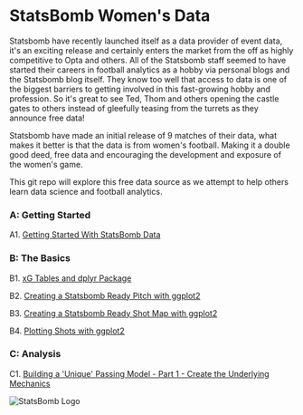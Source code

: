 # StatsBomb Women's Data

Statsbomb have recently launched itself as a data provider of event data, it's an exciting release and certainly enters the market from the off as highly competitive to Opta and others. All of the Statsbomb staff seemed to have started their careers in football analytics as a hobby via personal blogs and the Statsbomb blog itself. They know too well that access to data is one of the biggest barriers to getting involved in this fast-growing hobby and profession. So it's great to see Ted, Thom and others opening the castle gates to others instead of gleefully teasing from the turrets as they announce free data! 

Statsbomb have made an initial release of 9 matches of their data, what makes it better is that the data is from women's football. Making it a double good deed, free data and encouraging the development and exposure of the women's game. 

This git repo will explore this free data source as we attempt to help others learn data science and football analytics. 

### A: Getting Started
A1. [Getting Started With StatsBomb Data](https://github.com/FCrSTATS/StatsBomb_WomensData/blob/master/1.GettingStartedWithStatsBombData.md)


### B: The Basics 
B1. [xG Tables and dplyr Package](https://github.com/FCrSTATS/StatsBomb_WomensData/blob/master/2.xG&dplyr.md)

B2. [Creating a Statsbomb Ready Pitch with ggplot2](https://github.com/FCrSTATS/StatsBomb_WomensData/blob/master/2.CreateAPitchForStatsBomb.md)

B3. [Creating a Statsbomb Ready Shot Map with ggplot2](https://github.com/FCrSTATS/StatsBomb_WomensData/blob/master/3.CreateShotMaps.md)

B4. [Plotting Shots with ggplot2](https://github.com/FCrSTATS/StatsBomb_WomensData/blob/master/4.PlotingShots.md)

### C: Analysis 
C1. [Building a 'Unique' Passing Model - Part 1 - Create the Underlying Mechanics](https://github.com/FCrSTATS/StatsBomb_WomensData/blob/master/C1_UnderlyingMechanics.md)


![StatsBomb Logo](https://github.com/statsbomb/open-data/blob/master/img/statsbomb-logo.jpg)

